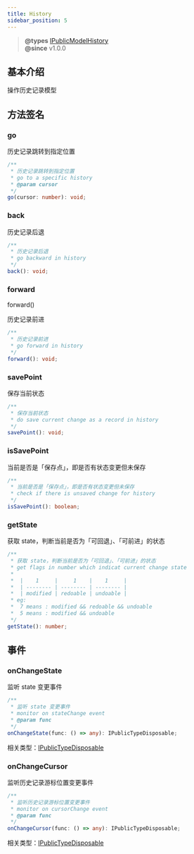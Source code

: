 ```yaml
---
title: History
sidebar_position: 5
---
```

> **@types** [IPublicModelHistory](https://github.com/alibaba/lowcode-engine/blob/main/packages/types/src/shell/model/history.ts)<br/>
> **@since** v1.0.0

## 基本介绍

操作历史记录模型

## 方法签名
### go

历史记录跳转到指定位置

```typescript
/**
 * 历史记录跳转到指定位置
 * go to a specific history
 * @param cursor
 */
go(cursor: number): void;
```

### back

历史记录后退

```typescript
/**
 * 历史记录后退
 * go backward in history
 */
back(): void;
```

### forward

forward()

历史记录前进

```typescript
/**
 * 历史记录前进
 * go forward in history
 */
forward(): void;
```

### savePoint

保存当前状态

```typescript
/**
 * 保存当前状态
 * do save current change as a record in history
 */
savePoint(): void;
```

### isSavePoint

当前是否是「保存点」，即是否有状态变更但未保存

```typescript
/**
 * 当前是否是「保存点」，即是否有状态变更但未保存
 * check if there is unsaved change for history
 */
isSavePoint(): boolean;
```

### getState

获取 state，判断当前是否为「可回退」、「可前进」的状态

```typescript
/**
 * 获取 state，判断当前是否为「可回退」、「可前进」的状态
 * get flags in number which indicat current change state
 *
 *  |    1     |     1    |    1     |
 *  | -------- | -------- | -------- |
 *  | modified | redoable | undoable |
 * eg:
 *  7 means : modified && redoable && undoable
 *  5 means : modified && undoable
 */
getState(): number;
```

## 事件
### onChangeState

监听 state 变更事件

```typescript
/**
 * 监听 state 变更事件
 * monitor on stateChange event
 * @param func
 */
onChangeState(func: () => any): IPublicTypeDisposable;
```

相关类型：[IPublicTypeDisposable](https://github.com/alibaba/lowcode-engine/blob/main/packages/types/src/shell/type/disposable.ts)

### onChangeCursor

监听历史记录游标位置变更事件

```typescript
/**
 * 监听历史记录游标位置变更事件
 * monitor on cursorChange event
 * @param func
 */
onChangeCursor(func: () => any): IPublicTypeDisposable;
```

相关类型：[IPublicTypeDisposable](https://github.com/alibaba/lowcode-engine/blob/main/packages/types/src/shell/type/disposable.ts)